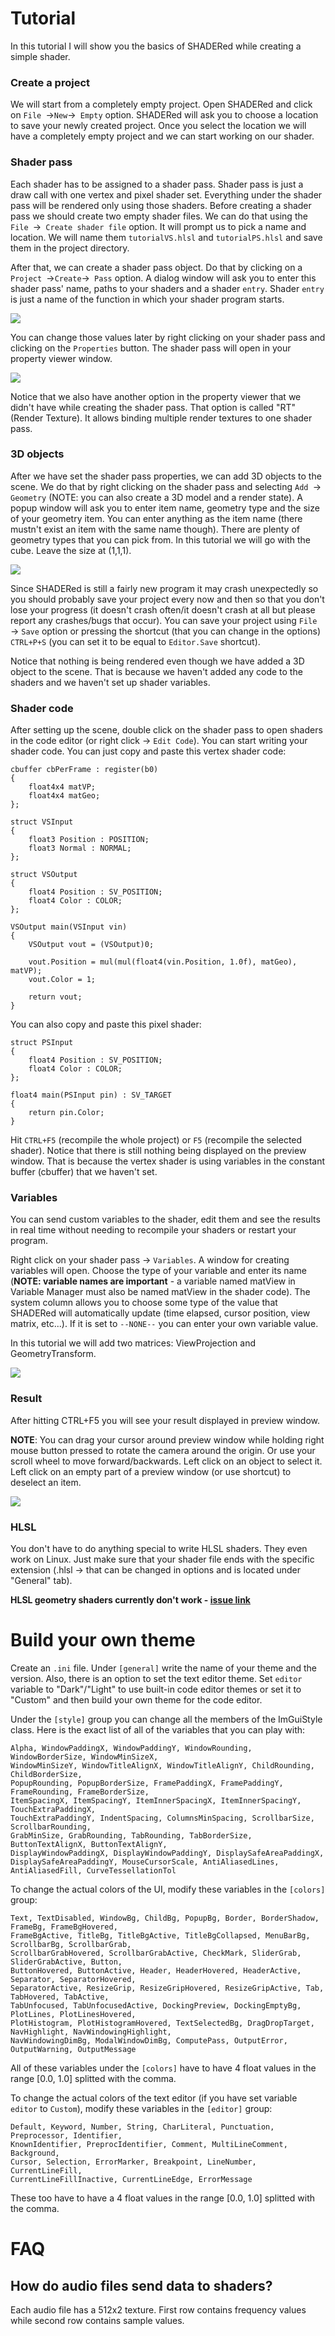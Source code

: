 # Tutorial
In this tutorial I will show you the basics of SHADERed while creating a simple shader.

### Create a project
We will start from a completely empty project. Open SHADERed and click on `File `&rightarrow;` New `&rightarrow;` Empty` option.
SHADERed will ask you to choose a location to save your newly created project. Once you select the location
we will have a completely empty project and we can start working on our shader.

### Shader pass
Each shader has to be assigned to a shader pass. Shader pass is just a draw call with one vertex and pixel shader set.
Everything under the shader pass will be rendered only using those shaders. Before creating a shader pass we should
create two empty shader files. We can do that using the `File `&rightarrow;` Create shader file` option. It will prompt us to
pick a name and location. We will name them `tutorialVS.hlsl` and `tutorialPS.hlsl` and save them in the project directory.

After that, we can create a shader pass object. Do that by clicking on a `Project `&rightarrow;` Create `&rightarrow;` Pass` option.
A dialog window will ask you to enter this shader pass' name, paths to your shaders and a shader `entry`. Shader `entry` is just
a name of the function in which your shader program starts.

![](./Screenshots/tut1.jpg)

You can change those values later by right clicking on your shader pass and clicking on
the `Properties` button. The shader pass will open in your property viewer window.

![](./Screenshots/tut2.jpg)

Notice that we also have another option in the property viewer that we didn't have while
creating the shader pass. That option is called "RT" (Render Texture). It allows binding multiple render
textures to one shader pass.

### 3D objects
After we have set the shader pass properties, we can add 3D objects to the scene.
We do that by right clicking on the shader pass and selecting `Add `&rightarrow;` Geometry` (NOTE: you can also create a 3D model and a render state). A popup window
will ask you to enter item name, geometry type and the size of your geometry item. You can
enter anything as the item name (there mustn't exist an item with the same name though).
There are plenty of geometry types that you can pick from. In this tutorial we will go with
the cube. Leave the size at (1,1,1).

![](./Screenshots/tut3.jpg)

Since SHADERed is still a fairly new program it may crash unexpectedly so you should
probably save your project every now and then so that you don't lose your progress (it
doesn't crash often/it doesn't crash at all but please report any crashes/bugs
that occur). You can save your project using `File` &rightarrow; `Save` option
or pressing the shortcut (that you can change in the options) `CTRL+P+S` (you can set it to be 
equal to `Editor.Save` shortcut).

Notice that nothing is being rendered even though we have added a 3D object to the scene.
That is because we haven't added any code to the shaders and we haven't set up shader variables.

### Shader code
After setting up the scene, double click on the shader pass to open shaders in the code
editor (or right click &rightarrow; `Edit Code`).
You can start writing your shader code. You can just copy and paste this vertex shader
code:
```HLSL
cbuffer cbPerFrame : register(b0)
{
	float4x4 matVP;
	float4x4 matGeo;
};

struct VSInput
{
	float3 Position : POSITION;
	float3 Normal : NORMAL;
};

struct VSOutput
{
	float4 Position : SV_POSITION;
	float4 Color : COLOR;
};

VSOutput main(VSInput vin)
{
	VSOutput vout = (VSOutput)0;

	vout.Position = mul(mul(float4(vin.Position, 1.0f), matGeo), matVP);
	vout.Color = 1;

	return vout;
}
```

You can also copy and paste this pixel shader:
```HLSL
struct PSInput
{
	float4 Position : SV_POSITION;
	float4 Color : COLOR;
};

float4 main(PSInput pin) : SV_TARGET
{
	return pin.Color;
}
```

Hit `CTRL+F5` (recompile the whole project) or `F5` (recompile the selected shader). Notice that
there is still nothing being displayed on the preview window. That is because the
vertex shader is using variables in the constant buffer (cbuffer) that we haven't set.

### Variables
You can send custom variables to the shader, edit them and see the results in real time
without needing to recompile your shaders or restart your program.

Right click on your shader pass &rightarrow; `Variables`. A window for creating variables  will open.
Choose the type of your variable and enter its name (**NOTE: variable names are important** - a variable named matView in Variable Manager must also be named matView in the shader code).
The system column allows you to choose some type of the value that SHADERed will
automatically update (time elapsed, cursor position, view matrix, etc...). If it is 
set to `--NONE--` you can enter your own variable value.

In this tutorial we will add two matrices: ViewProjection and GeometryTransform.

![](./Screenshots/tut5.jpg)

### Result
After hitting CTRL+F5 you will see your result displayed in preview window.

**NOTE**: You can drag your cursor around preview window while holding right
mouse button pressed to rotate the camera around the origin. Or use your scroll wheel
to move forward/backwards. Left click on an object to select it. Left click on an empty 
part of a preview window (or use shortcut) to deselect an item.

![](./Screenshots/tut6.jpg)

### HLSL
You don't have to do anything special to write HLSL shaders. They even work on Linux. Just make sure that your
shader file ends with the specific extension (.hlsl &rightarrow;
that can be changed in options and is located under "General" tab).

**HLSL geometry shaders currently don't work - [issue link](https://github.com/KhronosGroup/glslang/issues/1660)**

# Build your own theme
Create an `.ini` file. Under `[general]` write the name of your theme and the version. Also, there is an
option to set the text editor theme. Set `editor` variable to "Dark"/"Light" to use built-in code editor
themes or set it to "Custom" and then build your own theme for the code editor.

Under the `[style]` group you can change all the members of the ImGuiStyle class. Here is the
exact list of all of the variables that you can play with:
```
Alpha, WindowPaddingX, WindowPaddingY, WindowRounding, WindowBorderSize, WindowMinSizeX,
WindowMinSizeY, WindowTitleAlignX, WindowTitleAlignY, ChildRounding, ChildBorderSize,
PopupRounding, PopupBorderSize, FramePaddingX, FramePaddingY, FrameRounding, FrameBorderSize,
ItemSpacingX, ItemSpacingY, ItemInnerSpacingX, ItemInnerSpacingY, TouchExtraPaddingX,
TouchExtraPaddingY, IndentSpacing, ColumnsMinSpacing, ScrollbarSize, ScrollbarRounding,
GrabMinSize, GrabRounding, TabRounding, TabBorderSize, ButtonTextAlignX, ButtonTextAlignY,
DisplayWindowPaddingX, DisplayWindowPaddingY, DisplaySafeAreaPaddingX,
DisplaySafeAreaPaddingY, MouseCursorScale, AntiAliasedLines, AntiAliasedFill, CurveTessellationTol
```

To change the actual colors of the UI, modify these variables in the `[colors]` group:
```
Text, TextDisabled, WindowBg, ChildBg, PopupBg, Border, BorderShadow, FrameBg, FrameBgHovered,
FrameBgActive, TitleBg, TitleBgActive, TitleBgCollapsed, MenuBarBg, ScrollbarBg, ScrollbarGrab,
ScrollbarGrabHovered, ScrollbarGrabActive, CheckMark, SliderGrab, SliderGrabActive, Button,
ButtonHovered, ButtonActive, Header, HeaderHovered, HeaderActive, Separator, SeparatorHovered,
SeparatorActive, ResizeGrip, ResizeGripHovered, ResizeGripActive, Tab, TabHovered, TabActive,
TabUnfocused, TabUnfocusedActive, DockingPreview, DockingEmptyBg, PlotLines, PlotLinesHovered,
PlotHistogram, PlotHistogramHovered, TextSelectedBg, DragDropTarget, NavHighlight, NavWindowingHighlight,
NavWindowingDimBg, ModalWindowDimBg, ComputePass, OutputError, OutputWarning, OutputMessage
```
All of these variables under the `[colors]` have to have 4 float values in the range [0.0, 1.0] splitted with the comma.

To change the actual colors of the text editor (if you have set variable `editor` to `Custom`), modify these variables in the `[editor]` group:
```
Default, Keyword, Number, String, CharLiteral, Punctuation, Preprocessor, Identifier,
KnownIdentifier, PreprocIdentifier, Comment, MultiLineComment, Background,
Cursor, Selection, ErrorMarker, Breakpoint, LineNumber, CurrentLineFill, 
CurrentLineFillInactive, CurrentLineEdge, ErrorMessage
```
These too have to have a 4 float values in the range [0.0, 1.0] splitted with the
comma.

# FAQ
## How do audio files send data to shaders?
Each audio file has a 512x2 texture. First row contains frequency values
while second row contains sample values.